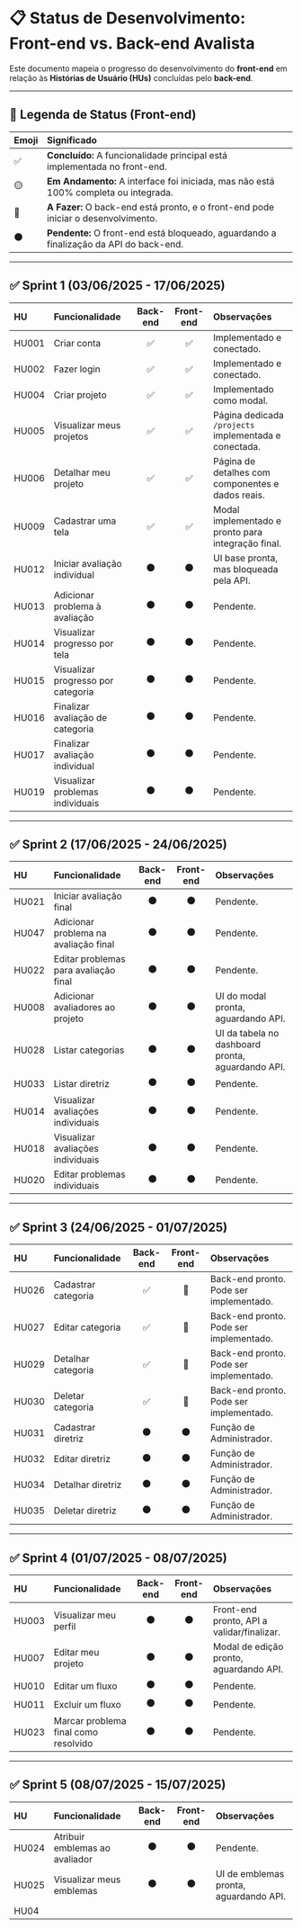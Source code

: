 # 📋 Status de Desenvolvimento: Front-end vs. Back-end Avalista


Este documento mapeia o progresso do desenvolvimento do **front-end** em relação às **Histórias de Usuário (HUs)** concluídas pelo **back-end**.

---

## 🧭 Legenda de Status (Front-end)

| Emoji | Significado |
| :--- | :--- |
| ✅ | **Concluído:** A funcionalidade principal está implementada no front-end. |
| 🟡 | **Em Andamento:** A interface foi iniciada, mas não está 100% completa ou integrada. |
| 🔵 | **A Fazer:** O back-end está pronto, e o front-end pode iniciar o desenvolvimento. |
| ⚫️ | **Pendente:** O front-end está bloqueado, aguardando a finalização da API do back-end. |

---

## ✅ Sprint 1 (03/06/2025 - 17/06/2025)

| HU | Funcionalidade | Back-end | Front-end | Observações |
| :--- | :--- | :---: | :---: | :--- |
| HU001 | Criar conta | ✅ | ✅ | Implementado e conectado. |
| HU002 | Fazer login | ✅ | ✅ | Implementado e conectado. |
| HU004 | Criar projeto | ✅ | ✅ | Implementado como modal. |
| HU005 | Visualizar meus projetos | ✅ | ✅ | Página dedicada `/projects` implementada e conectada. |
| HU006 | Detalhar meu projeto | ✅ | ✅ | Página de detalhes com componentes e dados reais. |
| HU009 | Cadastrar uma tela | ✅ | ✅ | Modal implementado e pronto para integração final. |
| HU012 | Iniciar avaliação individual | ⚫️ | ⚫️ | UI base pronta, mas bloqueada pela API. |
| HU013 | Adicionar problema à avaliação| ⚫️ | ⚫️ | Pendente. |
| HU014 | Visualizar progresso por tela | ⚫️ | ⚫️ | Pendente. |
| HU015 | Visualizar progresso por categoria| ⚫️ | ⚫️ | Pendente. |
| HU016 | Finalizar avaliação de categoria | ⚫️ | ⚫️ | Pendente. |
| HU017 | Finalizar avaliação individual | ⚫️ | ⚫️ | Pendente. |
| HU019 | Visualizar problemas individuais | ⚫️ | ⚫️ | Pendente. |

---

## ✅ Sprint 2 (17/06/2025 - 24/06/2025)

| HU | Funcionalidade | Back-end | Front-end | Observações |
| :--- | :--- | :---: | :---: | :--- |
| HU021 | Iniciar avaliação final | ⚫️ | ⚫️ | Pendente. |
| HU047 | Adicionar problema na avaliação final | ⚫️ | ⚫️ | Pendente. |
| HU022 | Editar problemas para avaliação final | ⚫️ | ⚫️ | Pendente. |
| HU008 | Adicionar avaliadores ao projeto | ⚫️ | ⚫️ | UI do modal pronta, aguardando API. |
| HU028 | Listar categorias | ⚫️ | ⚫️ | UI da tabela no dashboard pronta, aguardando API. |
| HU033 | Listar diretriz | ⚫️ | ⚫️ | Pendente. |
| HU014 | Visualizar avaliações individuais | ⚫️ | ⚫️ | Pendente. |
| HU018 | Visualizar avaliações individuais | ⚫️ | ⚫️ | Pendente. |
| HU020 | Editar problemas individuais | ⚫️ | ⚫️ | Pendente. |

---

## ✅ Sprint 3 (24/06/2025 - 01/07/2025)

| HU | Funcionalidade | Back-end | Front-end | Observações |
| :--- | :--- | :---: | :---: | :--- |
| HU026 | Cadastrar categoria | ✅ | 🔵 | Back-end pronto. Pode ser implementado. |
| HU027 | Editar categoria | ✅ | 🔵 | Back-end pronto. Pode ser implementado. |
| HU029 | Detalhar categoria | ✅ | 🔵 | Back-end pronto. Pode ser implementado. |
| HU030 | Deletar categoria | ✅ | 🔵 | Back-end pronto. Pode ser implementado. |
| HU031 | Cadastrar diretriz | ⚫️ | ⚫️ | Função de Administrador. |
| HU032 | Editar diretriz | ⚫️ | ⚫️ | Função de Administrador. |
| HU034 | Detalhar diretriz | ⚫️ | ⚫️ | Função de Administrador. |
| HU035 | Deletar diretriz | ⚫️ | ⚫️ | Função de Administrador. |

---

## ✅ Sprint 4 (01/07/2025 - 08/07/2025)

| HU | Funcionalidade | Back-end | Front-end | Observações |
| :--- | :--- | :---: | :---: | :--- |
| HU003 | Visualizar meu perfil | ⚫️ | ⚫️ | Front-end pronto, API a validar/finalizar. |
| HU007 | Editar meu projeto | ⚫️ | ⚫️ | Modal de edição pronto, aguardando API. |
| HU010 | Editar um fluxo | ⚫️ | ⚫️ | Pendente. |
| HU011 | Excluir um fluxo | ⚫️ | ⚫️ | Pendente. |
| HU023 | Marcar problema final como resolvido | ⚫️ | ⚫️ | Pendente. |

---

## ✅ Sprint 5 (08/07/2025 - 15/07/2025)

| HU | Funcionalidade | Back-end | Front-end | Observações |
| :--- | :--- | :---: | :---: | :--- |
| HU024 | Atribuir emblemas ao avaliador | ⚫️ | ⚫️ | Pendente. |
| HU025 | Visualizar meus emblemas | ⚫️ | ⚫️ | UI de emblemas pronta, aguardando API. |
| HU04
